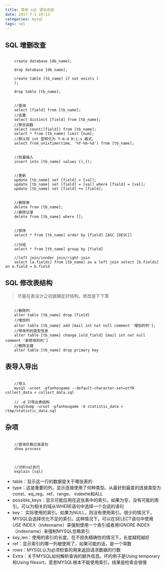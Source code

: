 ```yaml
---
title: 常用 sql 语句总结
date: 2017-7-1 19:13
categories: mysql
tags: sql
---
```


## SQL 增删改查

``` mysql

    create database [db_name];

    drop database [db_name];

    create table [tb_name] if not exists (
    );

    drop table [tb_name];


    //查询
    select [field] from [tb_name];
    //去重
    select distinct [field] from [tb_name];
    //聚合函数
    select count([field]) from [tb_name];
    select * from [tb_name] limit [num];
    //默认将 int 型转化为 Y-m-d H:i:s 格式,
    select from_unixtime(time, '%Y-%m-%d') from [tb_name];


    //批量插入
    insert into [tb_name] values (),();


    //更新
    update [tb_name] set [field] = [val];
    update [tb_name] set [field] = [val] where [field] = [val];
    update [tb_name] set [field] += [field];


    //删除表
    delete from [tb_name];
    //删除记录
    delete from [tb_name] where [];

    
    //排序
    select * from [tb_name] order by [field] [ASC [DESC]]

    //分组
    select * from [tb_name] group by [field]

    //left join/innder join/right join
    select [a.fields] from [tb_name] as a left join select [b.fields] on a.field = b.field

```


## SQL 修改表结构

> 尽量在表设计之初就确定好结构，修改是下下策

``` mysql

    //删除列
    alter table [tb_name] drop [field]
    //增加列
    alter table [tb_name] add [mail int not null comment '增加的列'];
    //修改列的类型信息
    alter table [tb_name] change [old_field] [mail int not null comment '新修改的列']
    //删除主键
    alter table [tb_name] drop primary key

```


## 表导入导出

``` shell

    //导入
    mysql -uroot -pfanhougame --default-character-set=utf8 collect_data < collect_data.sql

    // -d 只导出表结构
    mysqldump -uroot -pfanhougame -d statistic_data > /tmp/statistic_data.sql

```

## 杂项

``` mysql

    //查询负载过高语句
    show process
    
```
``` mysql

    //分析sql执行
    explain [sql]

```
- table：显示这一行的数据是关于哪张表的
- type：这是重要的列，显示连接使用了何种类型。从最好到最差的连接类型为const、eq_reg、ref、range、 indexhe和ALL
- possible_keys：显示可能应用在这张表中的索引。如果为空，没有可能的索引。可以为相关的域从WHERE语句中选择一个合适的语句
- key： 实际使用的索引。如果为NULL，则没有使用索引。很少的情况下，MYSQL会选择优化不足的索引。这种情况下，可以在SELECT语句中使用USE         INDEX（indexname）来强制使用一个索引或者用IGNORE INDEX（indexname）来强制MYSQL忽略索引
- key_len：使用的索引的长度。在不损失精确性的情况下，长度越短越好
- ref：显示索引的哪一列被使用了，如果可能的话，是一个常数
- rows：MYSQL认为必须检查的用来返回请求数据的行数
- Extra：关于MYSQL如何解析查询的额外信息。坏的例子是Using temporary和Using filesort，意思MYSQL根本不能使用索引，结果是检索会很慢



